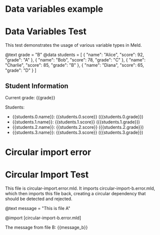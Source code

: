 # Data variables example

# Data Variables Test

This test demonstrates the usage of various variable types in Meld.

@text grade = "B"
@data students = [
  { "name": "Alice", "score": 92, "grade": "A" },
  { "name": "Bob", "score": 78, "grade": "C" },
  { "name": "Charlie", "score": 85, "grade": "B" },
  { "name": "Diana", "score": 65, "grade": "D" }
]

## Student Information

Current grade: {{grade}}

Students:
- {{students.0.name}}: {{students.0.score}} ({{students.0.grade}})
- {{students.1.name}}: {{students.1.score}} ({{students.1.grade}})
- {{students.2.name}}: {{students.2.score}} ({{students.2.grade}})
- {{students.3.name}}: {{students.3.score}} ({{students.3.grade}}) 

# Circular import error

# Circular Import Test

This file is circular-import.error.mld.
It imports circular-import-b.error.mld, which then imports this file back,
creating a circular dependency that should be detected and rejected.

@text message = "This is file A"

@import [circular-import-b.error.mld]

The message from file B: {{message_b}} 